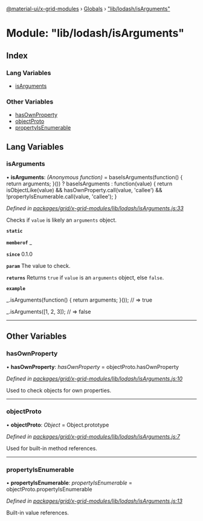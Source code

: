 [@material-ui/x-grid-modules](../README.md) › [Globals](../globals.md) › ["lib/lodash/isArguments"](_lib_lodash_isarguments_.md)

# Module: "lib/lodash/isArguments"

## Index

### Lang Variables

* [isArguments](_lib_lodash_isarguments_.md#isarguments)

### Other Variables

* [hasOwnProperty](_lib_lodash_isarguments_.md#hasownproperty)
* [objectProto](_lib_lodash_isarguments_.md#objectproto)
* [propertyIsEnumerable](_lib_lodash_isarguments_.md#propertyisenumerable)

## Lang Variables

###  isArguments

• **isArguments**: *(Anonymous function)* = baseIsArguments(function() { return arguments; }()) ? baseIsArguments : function(value) {
  return isObjectLike(value) && hasOwnProperty.call(value, 'callee') &&
    !propertyIsEnumerable.call(value, 'callee');
}

*Defined in [packages/grid/x-grid-modules/lib/lodash/isArguments.js:33](https://github.com/mui-org/material-ui-x/blob/02342a6/packages/grid/x-grid-modules/lib/lodash/isArguments.js#L33)*

Checks if `value` is likely an `arguments` object.

**`static`** 

**`memberof`** _

**`since`** 0.1.0

**`param`** The value to check.

**`returns`** Returns `true` if `value` is an `arguments` object,
 else `false`.

**`example`** 

_.isArguments(function() { return arguments; }());
// => true

_.isArguments([1, 2, 3]);
// => false

___

## Other Variables

###  hasOwnProperty

• **hasOwnProperty**: *hasOwnProperty* = objectProto.hasOwnProperty

*Defined in [packages/grid/x-grid-modules/lib/lodash/isArguments.js:10](https://github.com/mui-org/material-ui-x/blob/02342a6/packages/grid/x-grid-modules/lib/lodash/isArguments.js#L10)*

Used to check objects for own properties.

___

###  objectProto

• **objectProto**: *Object* = Object.prototype

*Defined in [packages/grid/x-grid-modules/lib/lodash/isArguments.js:7](https://github.com/mui-org/material-ui-x/blob/02342a6/packages/grid/x-grid-modules/lib/lodash/isArguments.js#L7)*

Used for built-in method references.

___

###  propertyIsEnumerable

• **propertyIsEnumerable**: *propertyIsEnumerable* = objectProto.propertyIsEnumerable

*Defined in [packages/grid/x-grid-modules/lib/lodash/isArguments.js:13](https://github.com/mui-org/material-ui-x/blob/02342a6/packages/grid/x-grid-modules/lib/lodash/isArguments.js#L13)*

Built-in value references.
